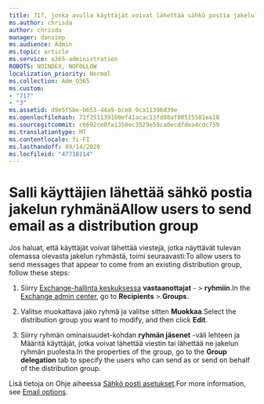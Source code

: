 ```yaml
---
title: 717, jonka avulla käyttäjät voivat lähettää sähkö postia jakeluluetteloksi
ms.author: chrisda
author: chrisda
manager: dansimp
ms.audience: Admin
ms.topic: article
ms.service: o365-administration
ROBOTS: NOINDEX, NOFOLLOW
localization_priority: Normal
ms.collection: Adm_O365
ms.custom:
- "717"
- "3"
ms.assetid: d9e5f5be-b653-44a9-bce8-9ca11396d39e
ms.openlocfilehash: 71f251139160ef41acac13fd08af80515581ea10
ms.sourcegitcommit: c6692ce0fa1358ec3529e59ca0ecdfdea4cdc759
ms.translationtype: MT
ms.contentlocale: fi-FI
ms.lasthandoff: 09/14/2020
ms.locfileid: "47718114"
---
```

# <a name="allow-users-to-send-email-as-a-distribution-group"></a><span data-ttu-id="08357-102">Salli käyttäjien lähettää sähkö postia jakelun ryhmänä</span><span class="sxs-lookup"><span data-stu-id="08357-102">Allow users to send email as a distribution group</span></span>

<span data-ttu-id="08357-103">Jos haluat, että käyttäjät voivat lähettää viestejä, jotka näyttävät tulevan olemassa olevasta jakelun ryhmästä, toimi seuraavasti:</span><span class="sxs-lookup"><span data-stu-id="08357-103">To allow users to send messages that appear to come from an existing distribution group, follow these steps:</span></span>

1. <span data-ttu-id="08357-104">Siirry [Exchange-hallinta keskuksessa](https://outlook.office365.com/ecp/) **vastaanottajat** - \> **ryhmiin**.</span><span class="sxs-lookup"><span data-stu-id="08357-104">In the [Exchange admin center](https://outlook.office365.com/ecp/), go to **Recipients** \> **Groups**.</span></span>

2. <span data-ttu-id="08357-105">Valitse muokattava jako ryhmä ja valitse sitten **Muokkaa**.</span><span class="sxs-lookup"><span data-stu-id="08357-105">Select the distribution group you want to modify, and then click **Edit**.</span></span>

3. <span data-ttu-id="08357-106">Siirry ryhmän ominaisuudet-kohdan **ryhmän jäsenet** -väli lehteen ja Määritä käyttäjät, jotka voivat lähettää viestin tai lähettää ne jakelun ryhmän puolesta.</span><span class="sxs-lookup"><span data-stu-id="08357-106">In the properties of the group, go to the **Group delegation** tab to specify the users who can send as or send on behalf of the distribution group.</span></span>

<span data-ttu-id="08357-107">Lisä tietoja on Ohje aiheessa [Sähkö posti asetukset](https://technet.microsoft.com/library/bb124513.aspx#groupdelegation).</span><span class="sxs-lookup"><span data-stu-id="08357-107">For more information, see [Email options](https://technet.microsoft.com/library/bb124513.aspx#groupdelegation).</span></span>
